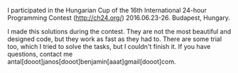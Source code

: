 I participated in the Hungarian Cup of the 16th International 24-hour Programming Contest (http://ch24.org/) 2016.06.23-26. Budapest, Hungary.

I made this solutions during the contest. They are not the most beautiful and designed code, but they work as fast as they had to. There are some trial too, which I tried to solve the tasks, but I couldn't finish it. If you have questions, contact me antal[dooot]janos[dooot]benjamin[aaat]gmail[dooot]com.
